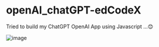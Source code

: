# openAI_chatGPT-edCodeX
Tried to build my ChatGPT OpenAI  App using Javascript ...😊 

![image](https://user-images.githubusercontent.com/71230412/210155771-ebd8e200-00b5-420f-a3c8-a2ed1a54f07e.png)
